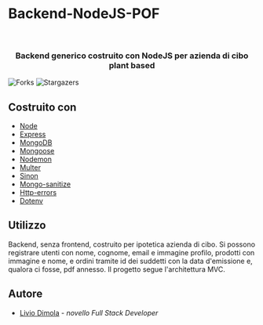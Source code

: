 # Backend-NodeJS-POF
<br/>
<p align="center">
  <h3 align="center">Backend generico costruito con NodeJS per azienda di cibo plant based</h3>

</p>

![Forks](https://img.shields.io/github/forks/liviodimola/Backend-NodeJS-POF?style=social) ![Stargazers](https://img.shields.io/github/stars/liviodimola/Backend-NodeJS-POF?style=social) 

## Costruito con
* [Node](https://nodejs.org/it)
* [Express](https://expressjs.com/it/)
* [MongoDB](https://www.mongodb.com/it-it)
* [Mongoose](https://mongoosejs.com/)
* [Nodemon](https://nodemon.io/)
* [Multer](https://www.npmjs.com/package/multer)
* [Sinon](https://www.npmjs.com/package/dotenv)
* [Mongo-sanitize](https://www.npmjs.com/package/mongo-sanitize)
* [Http-errors](https://www.npmjs.com/package/http-errors/v/1.6.)
* [Dotenv](https://www.npmjs.com/package/dotenv)
## Utilizzo
Backend, senza frontend, costruito per ipotetica azienda di cibo.
Si possono registrare utenti con nome, cognome, email e immagine profilo, prodotti con immagine e nome, e ordini tramite id dei suddetti con la data d'emissione e, qualora ci fosse, pdf annesso.
Il progetto segue l'architettura MVC.
## Autore
* [Livio Dimola](https://github.com/liviodimola) - *novello Full Stack Developer*
